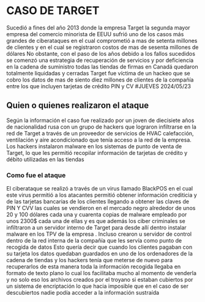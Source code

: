 # CASO DE TARGET

Sucedió a fines del año 2013 donde la empresa Target la segunda mayor empresa del comercio
minorista de EEUU sufrió uno de los casos más grandes de ciberataques en el cual
comprometió a mas de setenta millones de clientes y en el cual se registraron costos de mas
de sesenta millones de dólares 
No obstante, con el paso de los años debido a los fallos sucedidos se comenzó una estrategia
de recuperación de servicios y por deficiencia en la cadena de suministro todas las tiendas de
firmas en Canadá quedaron totalmente liquidadas y cerradas Target fue víctima de un hackeo
que se cobro los datos de mas de siento diez millones de clientes de la compañía entre los que
incluyen tarjetas de crédito PIN y CV
#JUEVES 2024/05/23

##  Quien o quienes realizaron el ataque

Según la información el caso fue realizado por un joven de diecisiete años de
nacionalidad rusa con un grupo de hackers que lograron infiltrarse en la red de Target
a través de un proveedor de servicios de HVAC calefacción, ventilación y aire
acondicionado que tenía acceso a la red de la empresa. Los hackers instalaron
malware en los sistemas de punto de venta de Target, lo que les permitió recopilar
información de tarjetas de crédito y débito utilizadas en las tiendas

### Como fue el ataque

El ciberataque se realizó a través de un virus llamado BlackPOS en el cual este virus
permitió a los atacantes permitió obtener información crediticia y de las tarjetas
bancarias de los clientes llegando a obtener las claves de PIN Y CVV las cuales se
vendieron en el mercado negro alrededor de unos 20 y 100 dólares cada una y
cuarenta copias de malware empleado por unos 2300$ cada una de ellas y es que
además los ciber criminales se infiltraron a un servidor interno de Target para desde
allí dentro instalar malware en los TPV de la empresa . Incluso crearon u servidor de
control dentro de la red interna de la compañía que les servía como punto de recogida
de datos
Esto quería decir que cuando los clientes pagaban con su tarjeta los datos quedaban
guardados en uno de los ordenadores de la cadena de tiendas y los hackers tenía que
meterse de nuevo para recuperarlos de esta manera toda la información recogida
llegaba en formato de texto plano lo cual los facilitaba mucho al momento de venderla
y no solo eso los archivos creados por el troyano si estaban cubiertos por un sistema
de encriptación lo que hacia imposible que en el caso de ser descubiertos nadie podía
acceder a la información sustraída

